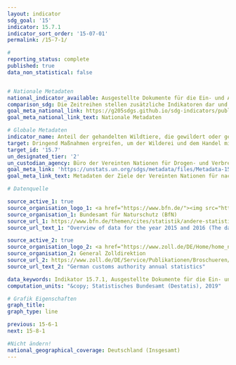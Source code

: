 ```yaml
---
layout: indicator
sdg_goal: '15'
indicator: 15.7.1
indicator_sort_order: '15-07-01'
permalink: /15-7-1/

#
reporting_status: complete
published: true
data_non_statistical: false


# Nationale Metadaten
national_indicator_available: Ausgestellte Dokumente für die Ein- und Ausfuhr von geschützten Arten <br> Aufgriffe aufgrund des Artenschutzes
comparison_sdg: Die Zeitreihen stellen zusätzliche Indikatoren dar und entsprechen nicht der internationalen Metadatenbeschreibung.
goal_meta_national_link: https://g205sdgs.github.io/sdg-indicators/public/MetaDe/15.7.1.pdf
goal_meta_national_link_text: Nationale Metadaten

# Globale Metadaten
indicator_name: Anteil der gehandelten Wildtiere, die gewildert oder geschmuggelt wurden
target: Dringend Maßnahmen ergreifen, um der Wilderei und dem Handel mit geschützten Pflanzen- und Tierarten ein Ende zu setzen und dem Problem des Angebots illegaler Produkte aus wildlebenden Pflanzen und Tieren und der Nachfrage danach zu begegnen
target_id: '15.7'
un_designated_tier: '2'
un_custodian_agency: Büro der Vereinten Nationen für Drogen- und Verbrechensbekämpfung (UNODC)
goal_meta_link: 'https://unstats.un.org/sdgs/metadata/files/Metadata-15-07-01.pdf'
goal_meta_link_text: Metadaten der Ziele der Vereinten Nationen für nachhaltige Entwicklung

# Datenquelle

source_active_1: true
source_organisation_logo_1: <a href="https://www.bfn.de/"><img src="https://g205sdgs.github.io/sdg-indicators/public/logos/bfn.png" alt="Logo BfN" /></a>
source_organisation_1: Bundesamt für Naturschutz (BfN)
source_url_1: https://www.bfn.de/themen/cites/statistik/andere-statistiken/details-nicht-im-menue/bundesbehoerden-anzahl-dokumente.html
source_url_text_1: "Overview of data for the year 2015 and 2016 (The data for the years 2010 to 2014 was requested via Email)"

source_active_2: true
source_organisation_logo_2: <a href="https://www.zoll.de/DE/Home/home_node.html;jsessionid=BB39D838C179FDA092FA3FB2828C07FA.live4411"><img src="https://g205sdgs.github.io/sdg-indicators/public/logos/zoll.png" alt="Logo Zoll" /></a>
source_organisation_2: General Zolldirektion
source_url_2: https://www.zoll.de/DE/Service/Publikationen/Broschueren/statistiken.html
source_url_text_2: "German customs authority annual statistics"

data_keywords: Indikator 15.7.1, Ausgestellte Dokumente für die Ein- und Ausfuhr von geschützten Arten, Aufgriffe aufgrund des Artenschutzes, Büro der Vereinten Nationen für Drogen- und Verbrechensbekämpfung (UNODC)
computation_units: "&copy; Statistisches Bundesamt (Destatis), 2019"

# Grafik Eigenschaften
graph_title:
graph_type: line

previous: 15-6-1
next: 15-8-1

#Nicht ändern!
national_geographical_coverage: Deutschland (Insgesamt)
---
```

